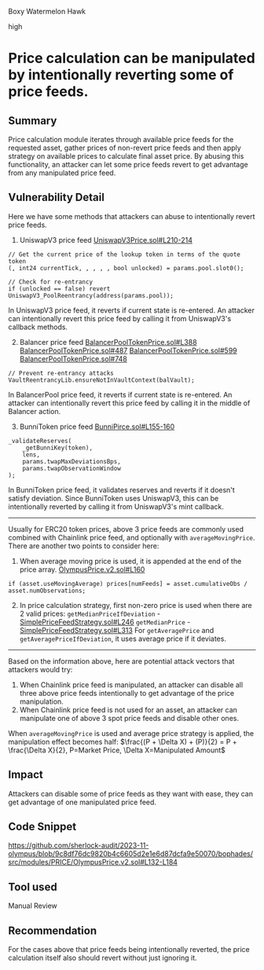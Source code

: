Boxy Watermelon Hawk

high

# Price calculation can be manipulated by intentionally reverting some of price feeds.

## Summary
Price calculation module iterates through available price feeds for the requested asset, gather prices of non-revert price feeds and then apply strategy on available prices to calculate final asset price.
By abusing this functionality, an attacker can let some price feeds revert to get advantage from any manipulated price feed.

## Vulnerability Detail
Here we have some methods that attackers can abuse to intentionally revert price feeds.
1. UniswapV3 price feed
[UniswapV3Price.sol#L210-214](https://github.com/sherlock-audit/2023-11-olympus/blob/9c8df76dc9820b4c6605d2e1e6d87dcfa9e50070/bophades/src/modules/PRICE/submodules/feeds/UniswapV3Price.sol#L210-L214)
```Solidity
// Get the current price of the lookup token in terms of the quote token
(, int24 currentTick, , , , , bool unlocked) = params.pool.slot0();

// Check for re-entrancy
if (unlocked == false) revert UniswapV3_PoolReentrancy(address(params.pool));
```
In UniswapV3 price feed, it reverts if current state is re-entered.
An attacker can intentionally revert this price feed by calling it from UniswapV3's callback methods.

2. Balancer price feed
[BalancerPoolTokenPrice.sol#L388](https://github.com/sherlock-audit/2023-11-olympus/blob/9c8df76dc9820b4c6605d2e1e6d87dcfa9e50070/bophades/src/modules/PRICE/submodules/feeds/BalancerPoolTokenPrice.sol#L388)
[BalancerPoolTokenPrice.sol#487](https://github.com/sherlock-audit/2023-11-olympus/blob/9c8df76dc9820b4c6605d2e1e6d87dcfa9e50070/bophades/src/modules/PRICE/submodules/feeds/BalancerPoolTokenPrice.sol#L487)
[BalancerPoolTokenPrice.sol#599](https://github.com/sherlock-audit/2023-11-olympus/blob/9c8df76dc9820b4c6605d2e1e6d87dcfa9e50070/bophades/src/modules/PRICE/submodules/feeds/BalancerPoolTokenPrice.sol#L599)
[BalancerPoolTokenPrice.sol#748](https://github.com/sherlock-audit/2023-11-olympus/blob/9c8df76dc9820b4c6605d2e1e6d87dcfa9e50070/bophades/src/modules/PRICE/submodules/feeds/BalancerPoolTokenPrice.sol#L748)
```Solidity
// Prevent re-entrancy attacks
VaultReentrancyLib.ensureNotInVaultContext(balVault);
```
In BalancerPool price feed, it reverts if current state is re-entered.
An attacker can intentionally revert this price feed by calling it in the middle of Balancer action.

3. BunniToken price feed
[BunniPirce.sol#L155-160](https://github.com/sherlock-audit/2023-11-olympus/blob/9c8df76dc9820b4c6605d2e1e6d87dcfa9e50070/bophades/src/modules/PRICE/submodules/feeds/BunniPrice.sol#L155-L160)
```Solidity
_validateReserves(
    _getBunniKey(token),
    lens,
    params.twapMaxDeviationsBps,
    params.twapObservationWindow
);
```
In BunniToken price feed, it validates reserves and reverts if it doesn't satisfy deviation.
Since BunniToken uses UniswapV3, this can be intentionally reverted by calling it from UniswapV3's mint callback.

---
Usually for ERC20 token prices, above 3 price feeds are commonly used combined with Chainlink price feed, and optionally with `averageMovingPrice`.
There are another two points to consider here:
1. When average moving price is used, it is appended at the end of the price array.
[OlympusPrice.v2.sol#L160](https://github.com/sherlock-audit/2023-11-olympus/blob/9c8df76dc9820b4c6605d2e1e6d87dcfa9e50070/bophades/src/modules/PRICE/OlympusPrice.v2.sol#L160)
```Solidity
if (asset.useMovingAverage) prices[numFeeds] = asset.cumulativeObs / asset.numObservations;
```
2. In price calculation strategy, first non-zero price is used when there are 2 valid prices:
`getMedianPriceIfDeviation` - [SimplePriceFeedStrategy.sol#L246](https://github.com/sherlock-audit/2023-11-olympus/blob/9c8df76dc9820b4c6605d2e1e6d87dcfa9e50070/bophades/src/modules/PRICE/submodules/strategies/SimplePriceFeedStrategy.sol#L246)
`getMedianPrice` - [SimplePriceFeedStrategy.sol#L313](https://github.com/sherlock-audit/2023-11-olympus/blob/9c8df76dc9820b4c6605d2e1e6d87dcfa9e50070/bophades/src/modules/PRICE/submodules/strategies/SimplePriceFeedStrategy.sol#L313)
For `getAveragePrice` and `getAveragePriceIfDeviation`, it uses average price if it deviates.

---
Based on the information above, here are potential attack vectors that attackers would try:
1. When Chainlink price feed is manipulated, an attacker can disable all three above price feeds intentionally to get advantage of the price manipulation.
2. When Chainlink price feed is not used for an asset, an attacker can manipulate one of above 3 spot price feeds and disable other ones.

When `averageMovingPrice` is used and average price strategy is applied, the manipulation effect becomes half:
$\frac{(P + \Delta X) + (P)}{2} = P + \frac{\Delta X}{2}, P=Market Price, \Delta X=Manipulated Amount$

## Impact
Attackers can disable some of price feeds as they want with ease, they can get advantage of one manipulated price feed.

## Code Snippet
https://github.com/sherlock-audit/2023-11-olympus/blob/9c8df76dc9820b4c6605d2e1e6d87dcfa9e50070/bophades/src/modules/PRICE/OlympusPrice.v2.sol#L132-L184

## Tool used
Manual Review

## Recommendation
For the cases above that price feeds being intentionally reverted, the price calculation itself also should revert without just ignoring it.
